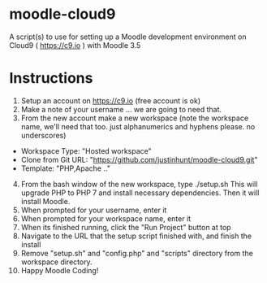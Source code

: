 # moodle-cloud9
A script(s) to use for setting up a Moodle development environment on Cloud9 ( https://c9.io ) with Moodle 3.5

Instructions
===
1. Setup an account on https://c9.io (free account is ok)
2. Make a note of your username ... we are going to need that.
3. From the new account make a new workspace (note the workspace name, we'll need that too. just alphanumerics and hyphens please. no underscores)
  * Workspace Type: "Hosted workspace"
  * Clone from Git URL: "https://github.com/justinhunt/moodle-cloud9.git"
  * Template: "PHP,Apache .."
4. From the bash window of the new workspace, type ./setup.sh
This will upgrade PHP to PHP 7 and install necessary dependencies. Then it will install Moodle.
5. When prompted for your username, enter it
6. When prompted for your workspace name, enter it
7. When its finished running, click the "Run Project" button at top
8. Navigate to the URL that the setup script finished with, and finish the install
9. Remove "setup.sh" and "config.php" and "scripts" directory from the workspace directory. 
10. Happy Moodle Coding!